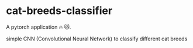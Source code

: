 # cat-breeds-classifier
A pytorch application 🔥 🐱. 

simple CNN (Convolutional Neural Network) to classify different cat breeds
